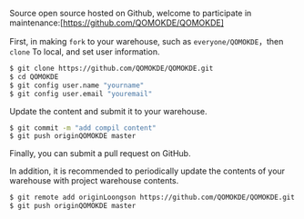 Source open source hosted on Github, welcome to participate in maintenance:[https://github.com/QOMOKDE/QOMOKDE]

First, in making `fork` to your warehouse, such as `everyone/QOMOKDE`，then `clone` To local, and set user information.

```sh
$ git clone https://github.com/QOMOKDE/QOMOKDE.git
$ cd QOMOKDE
$ git config user.name "yourname"
$ git config user.email "youremail"
```

Update the content and submit it to your warehouse.

```sh
$ git commit -m "add compil content"
$ git push originQOMOKDE master
```

Finally, you can submit a pull request on GitHub.

In addition, it is recommended to periodically update the contents of your warehouse with project warehouse contents.
```sh
$ git remote add originLoongson https://github.com/QOMOKDE/QOMOKDE.git
$ git push originQOMOKDE master
```

